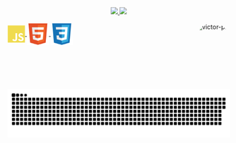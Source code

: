 <div align="center">
  <a href="https://github.com/DevVictor37">
  <img height="180em" src="https://github-readme-stats.vercel.app/api?username=DevVictor37&show_icons=true&theme=dark&include_all_commits=true&count_private=true"/>
  <img height="180em" src="https://github-readme-stats.vercel.app/api/top-langs/?username=DevVictor37&layout=compact&langs_count=7&theme=dark"/>
</div>

<div style="display: inline_block"><br>
  <img align="center" alt="Rafa-Js" height="40" width="40" src="https://raw.githubusercontent.com/devicons/devicon/master/icons/javascript/javascript-plain.svg">
  <img align="center" alt="Rafa-HTML" height="50" width="50" src="https://raw.githubusercontent.com/devicons/devicon/master/icons/html5/html5-original.svg">
  <img align="center" alt="Rafa-CSS" height="50" width="50" src="https://raw.githubusercontent.com/devicons/devicon/master/icons/css3/css3-original.svg">
 <img align="right" alt="victor-pic" height="150" style="border-radius:50px;" 
src="https://cdn.discordapp.com/attachments/1005270151089893507/1005594142275026954/1659822714011.png">

![Snake animation](https://github.com/DevVictor37/DevVictor37/blob/output/github-contribution-grid-snake.svg)


</div>
